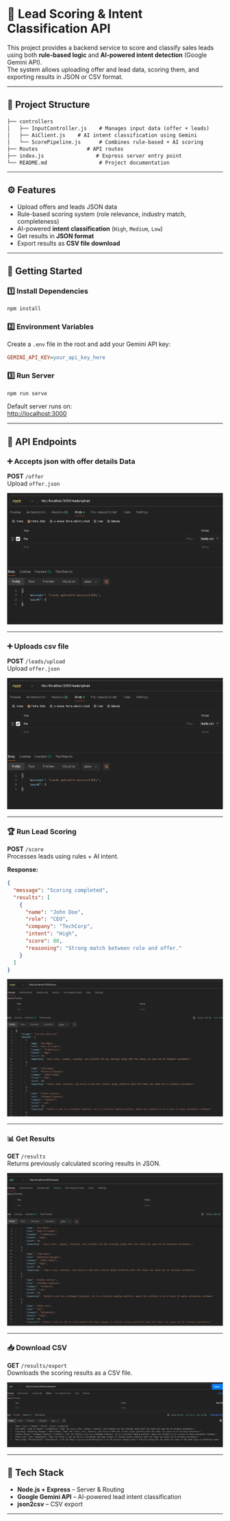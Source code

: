 # 🎯 Lead Scoring & Intent Classification API

This project provides a backend service to score and classify sales leads using both **rule-based logic** and **AI-powered intent detection** (Google Gemini API).  
The system allows uploading offer and lead data, scoring them, and exporting results in JSON or CSV format.

---

## 📂 Project Structure

```
├── controllers
│   ├── InputController.js    # Manages input data (offer + leads)
│   ├── AiClient.js    # AI intent classification using Gemini
│   └── ScorePipeline.js      # Combines rule-based + AI scoring
├── Routes                # API routes
├── index.js                 # Express server entry point
└── README.md                 # Project documentation
```

---

## ⚙️ Features

- Upload offers and leads JSON data  
- Rule-based scoring system (role relevance, industry match, completeness)  
- AI-powered **intent classification** (`High`, `Medium`, `Low`)  
- Get results in **JSON format**  
- Export results as **CSV file download**  

---

## 🚀 Getting Started

### 1️⃣ Install Dependencies

```bash
npm install
```

### 2️⃣ Environment Variables

Create a `.env` file in the root and add your Gemini API key:

```ini
GEMINI_API_KEY=your_api_key_here
```

### 3️⃣ Run Server

```bash
npm run serve
```

Default server runs on:  
[http://localhost:3000](http://localhost:3000)

---

## 📡 API Endpoints

### ➕ Accepts json with offer details Data

**POST** `/offer`  
Upload `offer.json`


![Upload Success](Assets/UploadCsv.png)

---

### ➕ Uploads csv file

**POST** `/leads/upload`  
Upload `offer.json`


![Upload Success](Assets/UploadCsv.png)

---

### 🏆 Run Lead Scoring

**POST** `/score`  
Processes leads using rules + AI intent.

**Response:**
```json
{
  "message": "Scoring completed",
  "results": [
    {
      "name": "John Doe",
      "role": "CEO",
      "company": "TechCorp",
      "intent": "High",
      "score": 80,
      "reasoning": "Strong match between role and offer."
    }
  ]
}
```
![Scoring Endpoint](Assets/score.png)

---

### 📊 Get Results

**GET** `/results`  
Returns previously calculated scoring results in JSON.

![Results Endpoint](Assets/Results.png)

---

### 📥 Download CSV

**GET** `/results/export`  
Downloads the scoring results as a CSV file.

![CSV Download](Assets/ResultExport.png)

---

## 📌 Tech Stack

- **Node.js + Express** – Server & Routing
- **Google Gemini API** – AI-powered lead intent classification
- **json2csv** – CSV export

---